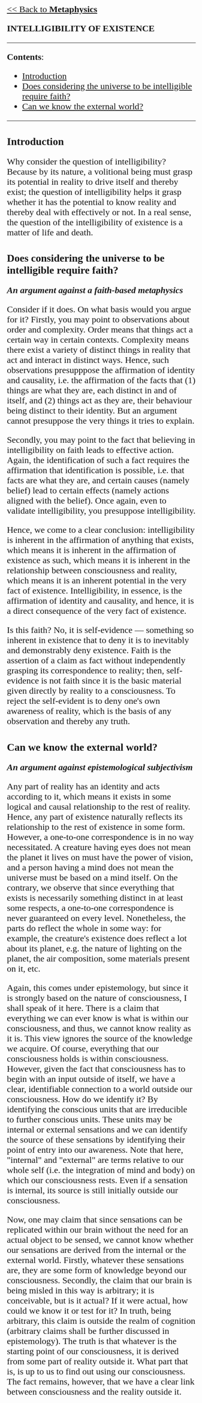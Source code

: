 <style>
    * {font-family: "Times New Roman"}
    p, ol, ul, th, td {font-size: 24px}
</style>

[<< Back to **Metaphysics**](https://pranigopu.github.io/philosophy/metaphysics)

**INTELLIGIBILITY OF EXISTENCE**

---

**Contents**:

- [Introduction](#introduction)
- [Does considering the universe to be intelligible require faith?](#does-considering-the-universe-to-be-intelligible-require-faith)
- [Can we know the external world?](#can-we-know-the-external-world)

---

# Introduction
Why consider the question of intelligibility? Because by its nature, a volitional being must grasp its potential in reality to drive itself and thereby exist; the question of intelligibility helps it grasp whether it has the potential to know reality and thereby deal with effectively or not. In a real sense, the question of the intelligibility of existence is a matter of life and death.

# Does considering the universe to be intelligible require faith?
**_An argument against a faith-based metaphysics_**

Consider if it does. On what basis would you argue for it? Firstly, you may point to observations about order and complexity. Order means that things act a certain way in certain contexts. Complexity means there exist a variety of distinct things in reality that act and interact in distinct ways. Hence, such observations presupppose the affirmation of identity and causality, i.e. the affirmation of the facts that (1) things are what they are, each distinct in and of itself, and (2) things act as they are, their behaviour being distinct to their identity. But an argument cannot presuppose the very things it tries to explain.

Secondly, you may point to the fact that believing in intelligibility on faith leads to effective action. Again, the identification of such a fact requires the affirmation that identification is possible, i.e. that facts are what they are, and certain causes (namely belief) lead to certain effects (namely actions aligned with the belief). Once again, even to validate intelligibility, you presuppose intelligibility.

Hence, we come to a clear conclusion: intelligibility is inherent in the affirmation of anything that exists, which means it is inherent in the affirmation of existence as such, which means it is inherent in the relationship between consciousness and reality, which means it is an inherent potential in the very fact of existence. Intelligibility, in essence, is the affirmation of identity and causality, and hence, it is a direct consequence of the very fact of existence.

Is this faith? No, it is self-evidence — something so inherent in existence that to deny it is to inevitably and demonstrably deny existence. Faith is the assertion of a claim as fact without independently grasping its correspondence to reality; then, self-evidence is not faith since it is the basic material given directly by reality to a consciousness. To reject the self-evident is to deny one's own awareness of reality, which is the basis of any observation and thereby any truth.

# Can we know the external world?
**_An argument against epistemological subjectivism_**

Any part of reality has an identity and acts according to it, which means it exists in some logical and causal relationship to the rest of reality. Hence, any part of existence naturally reflects its relationship to the rest of existence in some form. However, a one-to-one correspondence is in no way necessitated. A creature having eyes does not mean the planet it lives on must have the power of vision, and a person having a mind does not mean the universe must be based on a mind itself. On the contrary, we observe that since everything that exists is necessarily something distinct in at least some respects, a one-to-one correspondence is never guaranteed on every level. Nonetheless, the parts do reflect the whole in some way: for example, the creature's existence does reflect a lot about its planet, e.g. the nature of lighting on the planet, the air composition, some materials present on it, etc.

Again, this comes under epistemology, but since it is strongly based on the nature of consciousness, I shall speak of it here. There is a claim that everything we can ever know is what is within our consciousness, and thus, we cannot know reality as it is. This view ignores the source of the knowledge we acquire. Of course, everything that our consciousness holds is within consciousness. However, given the fact that consciousness has to begin with an input outside of itself, we have a clear, identifiable connection to a world outside our consciousness. How do we identify it? By identifying the conscious units that are irreducible to further conscious units. These units may be internal or external sensations and we can identify the source of these sensations by identifying their point of entry into our awareness. Note that here, "internal" and "external" are terms relative to our whole self (i.e. the integration of mind and body) on which our consciousness rests. Even if a sensation is internal, its source is still initially outside our consciousness.

Now, one may claim that since sensations can be replicated within our brain without the need for an actual object to be sensed, we cannot know whether our sensations are derived from the internal or the external world. Firstly, whatever these sensations are, they are some form of knowledge beyond our consciousness. Secondly, the claim that our brain is being misled in this way is arbitrary; it is conceivable, but is it actual? If it were actual, how could we know it or test for it? In truth, being arbitrary, this claim is outside the realm of cognition (arbitrary claims shall be further discussed in epistemology). The truth is that whatever is the starting point of our consciousness, it is derived from some part of reality outside it. What part that is, is up to us to find out using our consciousness. The fact remains, however, that we have a clear link between consciousness and the reality outside it.